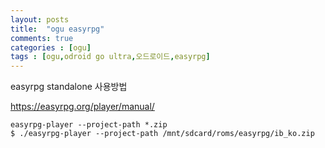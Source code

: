 ```yaml
---
layout: posts
title:  "ogu easyrpg"
comments: true
categories : [ogu]
tags : [ogu,odroid go ultra,오드로이드,easyrpg]
---
```


easyrpg standalone 사용방법

https://easyrpg.org/player/manual/

    easyrpg-player --project-path *.zip
    $ ./easyrpg-player --project-path /mnt/sdcard/roms/easyrpg/ib_ko.zip
